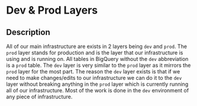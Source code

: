 # Dev & Prod Layers

## Description
All of our main infrastructure are exists in 2 layers being `dev` and `prod`. The `prod` layer stands for production and is the layer that our infrastructure is using and is running on. All tables in BigQuery without the `dev` abbreviation is a `prod` table. The `dev` layer is very similar to the `prod` layer as it mirrors the `prod` layer for the most part. The reason the `dev` layer exists is that if we need to make changes/edits to our infrastructure we can do it to the `dev` layer without breaking anything in the `prod` layer which is currently running all of our infrastructure. Most of the work is done in the `dev` environment of any piece of infrastructure.


